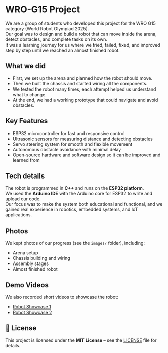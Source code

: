 # WRO-G15 Project

We are a group of students who developed this project for the WRO G15 category (World Robot Olympiad 2025).  
Our goal was to design and build a robot that can move inside the arena, detect obstacles, and complete tasks on its own.  
It was a learning journey for us where we tried, failed, fixed, and improved step by step until we reached an almost finished robot.

## What we did
- First, we set up the arena and planned how the robot should move.  
- Then we built the chassis and started wiring all the components.  
- We tested the robot many times, each attempt helped us understand what to change.  
- At the end, we had a working prototype that could navigate and avoid obstacles.

## Key Features
- ESP32 microcontroller for fast and responsive control  
- Ultrasonic sensors for measuring distance and detecting obstacles  
- Servo steering system for smooth and flexible movement  
- Autonomous obstacle avoidance with minimal delay  
- Open-source hardware and software design so it can be improved and learned from  

## Tech details
The robot is programmed in **C++** and runs on the **ESP32 platform**.  
We used the **Arduino IDE** with the Arduino core for ESP32 to write and upload our code.  
Our focus was to make the system both educational and functional, and we gained real experience in robotics, embedded systems, and IoT applications.

## Photos
We kept photos of our progress (see the `images/` folder), including:  
- Arena setup  
- Chassis building and wiring  
- Assembly stages  
- Almost finished robot  
## Demo Videos
We also recorded short videos to showcase the robot:  
- [Robot Showcase 1](media/videos/robot_showcase1.mp4)  
- [Robot Showcase 2](media/videos/robot_showcase2.mp4)

## 📜 License
This project is licensed under the **MIT License** – see the [LICENSE](LICENSE) file for details.

